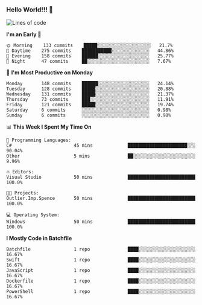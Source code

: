 ### Hello World!!! 👋

<!--
**kekotek/kekotek** is a ✨ _special_ ✨ repository because its `README.md` (this file) appears on your GitHub profile.

Here are some ideas to get you started:

- 🔭 I’m currently working on ...
- 🌱 I’m currently learning ...
- 👯 I’m looking to collaborate on ...
- 🤔 I’m looking for help with ...
- 💬 Ask me about ...
- 📫 How to reach me: ...
- 😄 Pronouns: ...
- ⚡ Fun fact: ...
-->

<!--START_SECTION:waka-->
![Lines of code](https://img.shields.io/badge/From%20Hello%20World%20I%27ve%20Written-18753%20lines%20of%20code-blue)

**I'm an Early 🐤** 

```text
🌞 Morning    133 commits    █████░░░░░░░░░░░░░░░░░░░░   21.7% 
🌆 Daytime    275 commits    ███████████░░░░░░░░░░░░░░   44.86% 
🌃 Evening    158 commits    ██████░░░░░░░░░░░░░░░░░░░   25.77% 
🌙 Night      47 commits     ██░░░░░░░░░░░░░░░░░░░░░░░   7.67%

```
📅 **I'm Most Productive on Monday** 

```text
Monday       148 commits    ██████░░░░░░░░░░░░░░░░░░░   24.14% 
Tuesday      128 commits    █████░░░░░░░░░░░░░░░░░░░░   20.88% 
Wednesday    131 commits    █████░░░░░░░░░░░░░░░░░░░░   21.37% 
Thursday     73 commits     ███░░░░░░░░░░░░░░░░░░░░░░   11.91% 
Friday       121 commits    █████░░░░░░░░░░░░░░░░░░░░   19.74% 
Saturday     6 commits      ░░░░░░░░░░░░░░░░░░░░░░░░░   0.98% 
Sunday       6 commits      ░░░░░░░░░░░░░░░░░░░░░░░░░   0.98%

```


📊 **This Week I Spent My Time On** 

```text
💬 Programming Languages: 
C#                       45 mins             ██████████████████████░░░   90.04% 
Other                    5 mins              ██░░░░░░░░░░░░░░░░░░░░░░░   9.96%

🔥 Editors: 
Visual Studio            50 mins             █████████████████████████   100.0%

🐱‍💻 Projects: 
Outlier.Imp.Spence       50 mins             █████████████████████████   100.0%

💻 Operating System: 
Windows                  50 mins             █████████████████████████   100.0%

```

**I Mostly Code in Batchfile** 

```text
Batchfile                1 repo              ████░░░░░░░░░░░░░░░░░░░░░   16.67% 
Swift                    1 repo              ████░░░░░░░░░░░░░░░░░░░░░   16.67% 
JavaScript               1 repo              ████░░░░░░░░░░░░░░░░░░░░░   16.67% 
Dockerfile               1 repo              ████░░░░░░░░░░░░░░░░░░░░░   16.67% 
PowerShell               1 repo              ████░░░░░░░░░░░░░░░░░░░░░   16.67%

```



<!--END_SECTION:waka-->
